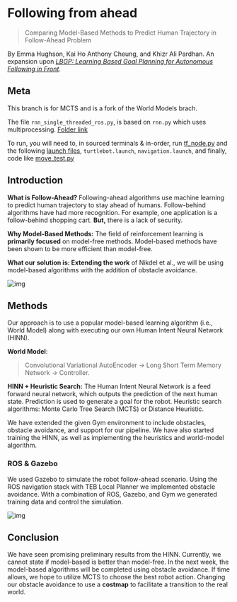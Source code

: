 # Following from ahead 

> Comparing Model-Based Methods to Predict Human Trajectory in Follow-Ahead Problem

By Emma Hughson, Kai Ho Anthony Cheung, and Khizr Ali Pardhan. An expansion upon [*LBGP: Learning Based Goal Planning for Autonomous Following in Front*](https://arxiv.org/pdf/2011.03125v1.pdf). 

## Meta

This branch is for MCTS and is a fork of the World Models brach. 

The file `rnn_single_threaded_ros.py`, is based on `rnn.py` which uses multiprocessing. [Folder link](far_ws/src/follow_ahead_rl/scripts)

To run, you will need to, in sourced terminals & in-order, run [tf_node.py](far_ws/src/follow_ahead_rl/old_script) and the following [launch files](far_ws/src/follow_ahead_rl/launch), `turtlebot.launch`, `navigation.launch`, and finally, code like [move_test.py](far_ws/src/follow_ahead_rl/scripts/move_test.py)


## Introduction

**What is Follow-Ahead?** Following-ahead algorithms use machine learning to predict human trajectory to stay ahead of humans. Follow-behind algorithms have had more recognition. For example, one application is a follow-behind shopping cart. **But,** there is a lack of security. 

**Why Model-Based Methods:** The field of reinforcement learning is **primarily focused** on model-free methods. Model-based methods have been shown to be more efficient than model-free.

**What our solution is: Extending the work** of Nikdel et al., we will be using model-based algorithms with the addition of obstacle avoidance.

![img](https://lh6.googleusercontent.com/vcm2ETgHOHVG5tV7dPMG_KrdsmWEvy1fmwErLSB3Xl8i5PEUYqGL5HrypWWaBUQ7Hr0-hlVixG0MCVV4tjZJWhsgl1mtOYrb8qH3Eo95ZqfhsGuMQ_8KH-owDRc3l7JuLzrPFdGCpWI)

## Methods

Our approach is to use a popular model-based learning algorithm (i.e., World Model) along with executing our own Human Intent Neural Network (HINN).

**World Model**: 

> Convolutional Variational AutoEncoder -> Long Short Term Memory Network -> Controller.

**HINN + Heuristic Search:** The Human Intent Neural Network is a feed forward neural network, which outputs the prediction of the next human state. Prediction is used to generate a goal for the robot. Heuristic search algorithms: Monte Carlo Tree Search (MCTS) or Distance Heuristic.

We have extended the given Gym environment to include obstacles, obstacle avoidance, and support for our pipeline. We have also started training the HINN, as well as implementing the heuristics and world-model algorithm.

### ROS & Gazebo 

We used Gazebo to simulate the robot follow-ahead scenario. Using the ROS navigation stack with TEB Local Planner we implemented obstacle avoidance. With a combination of ROS, Gazebo, and Gym we generated training data and control the simulation.

![img](https://lh6.googleusercontent.com/JbH-ANjURLGVGEhtxxVbhi0PGxWdmi6QsuQxo64STBQ5n4hA3QDlsZUstYbZj7VStTNPTRWmdh8nTL38WECI5HPZLJ-C5t0Avw3Jqa1YRa027D-7W-ioJ6wt6H6gZJ5kAd4Gzr61JCw)

## Conclusion 

We have seen promising preliminary results from the HINN. Currently, we cannot state if model-based is better than model-free. In the next week, the model-based algorithms will be completed using obstacle avoidance. If time allows, we hope to utilize MCTS to choose the best robot action. Changing our obstacle avoidance to use a **costmap** to facilitate a transition to the real world.
